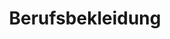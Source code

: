 ---
title: "Berufsbekleidung"
url: /berlin/berufsbekleidung-greifswalder-strasse/
shop: Kleidung
---